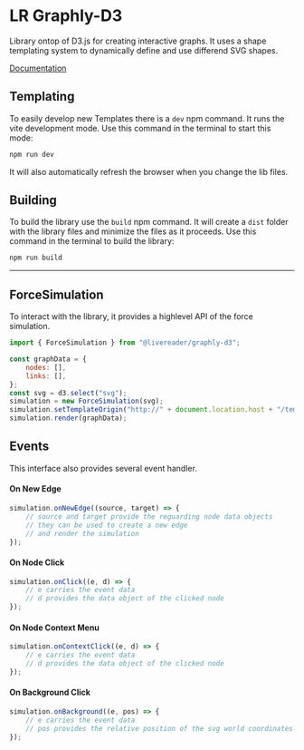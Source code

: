 # LR Graphly-D3

Library ontop of D3.js for creating interactive graphs.
It uses a shape templating system to dynamically define and use differend SVG shapes.

[Documentation](https://docs.livereader.online/graphly-d3/)

## Templating

To easily develop new Templates there is a `dev` npm command. It runs the vite development mode.
Use this command in the terminal to start this mode:

```bash
npm run dev
```

It will also automatically refresh the browser when you change the lib files.

## Building

To build the library use the `build` npm command. It will create a `dist` folder with the library files and minimize the files as it proceeds.
Use this command in the terminal to build the library:

```bash
npm run build
```

---

## ForceSimulation

To interact with the library, it provides a highlevel API of the force simulation.

```js
import { ForceSimulation } from "@livereader/graphly-d3";

const graphData = {
	nodes: [],
	links: [],
};
const svg = d3.select("svg");
simulation = new ForceSimulation(svg);
simulation.setTemplateOrigin("http://" + document.location.host + "/templates/");
simulation.render(graphData);
```

## Events

This interface also provides several event handler.

#### On New Edge

```js
simulation.onNewEdge((source, target) => {
	// source and target provide the reguarding node data objects
	// they can be used to create a new edge
	// and render the simulation
});
```

#### On Node Click

```js
simulation.onClick((e, d) => {
	// e carries the event data
	// d provides the data object of the clicked node
});
```

#### On Node Context Menu

```js
simulation.onContextClick((e, d) => {
	// e carries the event data
	// d provides the data object of the clicked node
});
```

#### On Background Click

```js
simulation.onBackground((e, pos) => {
	// e carries the event data
	// pos provides the relative position of the svg world coordinates (x, y)
});
```
